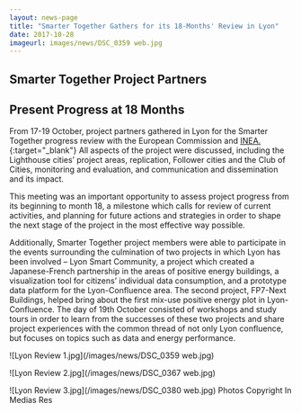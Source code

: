 ```yaml
---
layout: news-page
title: "Smarter Together Gathers for its 18-Months' Review in Lyon"
date: 2017-10-28
imageurl: images/news/DSC_0359 web.jpg
---
```


<div class="multiline">
<h2><span class="ornament-news">Smarter Together Project Partners</span></h2>
<h2><span class="ornament-news">Present Progress at 18 Months</span></h2>
</div>

From 17-19 October, project partners gathered in Lyon for the Smarter Together progress review with the European Commission and [INEA.](https://ec.europa.eu/inea/en/){:target="_blank"} All aspects of the project were discussed, including the Lighthouse cities’ project areas, replication, Follower cities and the Club of Cities, monitoring and evaluation, and communication and dissemination and its impact. 

This meeting was an important opportunity to assess project progress from its beginning to month 18, a milestone which calls for review of current activities, and planning for future actions and strategies in order to shape the next stage of the project in the most effective way possible.

Additionally, Smarter Together project members were able to participate in the events surrounding the culmination of two projects in which Lyon has been involved – Lyon Smart Community, a project which created a Japanese-French partnership in the areas of positive energy buildings, a visualization tool for citizens’ individual data consumption, and a prototype data platform for the Lyon-Confluence area. The second project, FP7-Next Buildings, helped bring about the first mix-use positive energy plot in Lyon-Confluence. The day of 19th October consisted of workshops and study tours in order to learn from the successes of these two projects and share project experiences with the common thread of not only Lyon confluence, but focuses on topics such as data and energy performance.

![Lyon Review 1.jpg](/images/news/DSC_0359 web.jpg)

![Lyon Review 2.jpg](/images/news/DSC_0367 web.jpg)

![Lyon Review 3.jpg](/images/news/DSC_0380 web.jpg)
Photos Copyright In Medias Res
